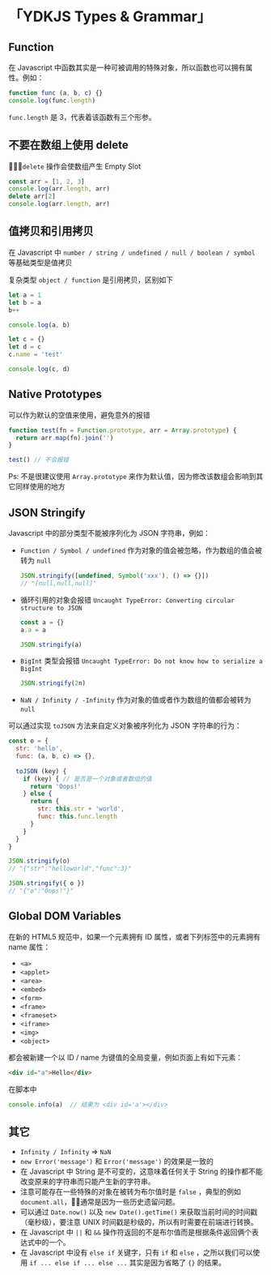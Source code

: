 # 「YDKJS Types & Grammar」

## Function
在 Javascript 中函数其实是一种可被调用的特殊对象，所以函数也可以拥有属性。例如：
```js
function func (a, b, c) {}
console.log(func.length)
```
`func.length` 是 3，代表着该函数有三个形参。

## 不要在数组上使用 delete
`delete` 操作会使数组产生 Empty Slot 
```js
const arr = [1, 2, 3]
console.log(arr.length, arr)
delete arr[2]
console.log(arr.length, arr)
```

## 值拷贝和引用拷贝
在 Javascript 中 `number / string / undefined / null / boolean / symbol` 等基础类型是值拷贝  

复杂类型 `object / function` 是引用拷贝，区别如下
```js
let a = 1
let b = a
b++

console.log(a, b)

let c = {}
let d = c
c.name = 'test'

console.log(c, d)
```

## Native Prototypes
可以作为默认的空值来使用，避免意外的报错
```js
function test(fn = Function.prototype, arr = Array.prototype) {
  return arr.map(fn).join('')
}

test() // 不会报错
```
Ps: 不是很建议使用 `Array.prototype` 来作为默认值，因为修改该数组会影响到其它同样使用的地方

## JSON Stringify
Javascript 中的部分类型不能被序列化为 JSON 字符串，例如：
* `Function / Symbol / undefined` 作为对象的值会被忽略，作为数组的值会被转为 `null`
  ```js
  JSON.stringify([undefined, Symbol('xxx'), () => {}])
  // "[null,null,null]"
  ```
* 循环引用的对象会报错 `Uncaught TypeError: Converting circular structure to JSON`
  ```js
  const a = {}
  a.a = a

  JSON.stringify(a)
  ```
* `BigInt` 类型会报错 `Uncaught TypeError: Do not know how to serialize a BigInt`
  ```js
  JSON.stringify(2n)
  ```
* `NaN / Infinity / -Infinity` 作为对象的值或者作为数组的值都会被转为 `null`

可以通过实现 `toJSON` 方法来自定义对象被序列化为 JSON 字符串的行为：
```js
const o = {
  str: 'hello',
  func: (a, b, c) => {},
  
  toJSON (key) {
    if (key) { // 是否是一个对象或者数组的值
      return 'Oops!'
    } else {
      return {
        str: this.str + 'world',
        func: this.func.length
      }
    }
  }
}

JSON.stringify(o)
// "{"str":"helloworld","func":3}"

JSON.stringify({ o })
// "{"o":"Oops!"}"
```

## Global DOM Variables
在新的 HTML5 规范中，如果一个元素拥有 ID 属性，或者下列标签中的元素拥有 name 属性：
* `<a>`
* `<applet>`
* `<area>`
* `<embed>`
* `<form>`
* `<frame>`
* `<frameset>`
* `<iframe>`
* `<img>`
* `<object>`

都会被新建一个以 ID / name 为键值的全局变量，例如页面上有如下元素：
```html
<div id="a">Hello</div>
```
在脚本中
```js
console.info(a)  // 结果为 <div id='a'></div>
```

## 其它
* `Infinity / Infinity` => `NaN`
* `new Error('message')` 和 `Error('message')` 的效果是一致的
* 在 Javascript 中 String 是不可变的，这意味着任何关于 String 的操作都不能改变原来的字符串而只能产生新的字符串。
* 注意可能存在一些特殊的对象在被转为布尔值时是 `false` ，典型的例如 `document.all`，通常是因为一些历史遗留问题。
* 可以通过 `Date.now()` 以及 `new Date().getTime()` 来获取当前时间的时间戳（毫秒级），要注意 UNIX 时间戳是秒级的，所以有时需要在前端进行转换。
* 在 Javascript 中 `||` 和 `&&` 操作符返回的不是布尔值而是根据条件返回俩个表达式中的一个。
* 在 Javascript 中没有 `else if` 关键字，只有 `if` 和 `else` ，之所以我们可以使用 `if ... else if ... else ...` 其实是因为省略了 `{}` 的结果。